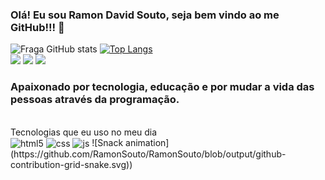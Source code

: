 ### Olá! Eu sou Ramon David Souto, seja bem vindo ao me GitHub!!! 👋
![Fraga GitHub stats](https://github-readme-stats.vercel.app/api?username=RamonSouto&show_icons=true&theme=dracula&count_private=true)
[![Top Langs](https://github-readme-stats.vercel.app/api/top-langs/?username=RamonSouto&langs_count=3&theme=dracula)](https://github.com/ramonSouto/github-readme-stats)
<br>
<a href="https://instagram.com/ramondsouto" target="_blank"><img src="https://img.shields.io/badge/-Instagram-%23E4405F?style=for-the-badge&logo=instagram&logoColor=white" target="_blank"></a>
<a href = "mailto:rdssi@gmail.com"><img src="https://img.shields.io/badge/-Gmail-%23333?style=for-the-badge&logo=gmail&logoColor=white" target="_blank"></a>
<a href="https://www.linkedin.com/in/ramondavidsouto" target="_blank"><img src="https://img.shields.io/badge/-LinkedIn-%230077B5?style=for-the-badge&logo=linkedin&logoColor=white" target="_blank"></a>
<br>
### Apaixonado por tecnologia, educação e por mudar a vida das pessoas através da programação.
<br>
Tecnologias que eu uso no meu dia
<br>
<img align="center" alt="html5" src="https://img.shields.io/badge/HTML5-E34F26?style=for-the-badge&logo=html5&logoColor=white" />
<img align="center" alt="css" src="https://img.shields.io/badge/CSS3-1572B6?style=for-the-badge&logo=css3&logoColor=white" />
<img align="center" alt="js" src="https://img.shields.io/badge/JavaScript-F7DF1E?style=for-the-badge&logo=javascript&logoColor=black" />
![Snack animation](https://github.com/RamonSouto/RamonSouto/blob/output/github-contribution-grid-snake.svg))
